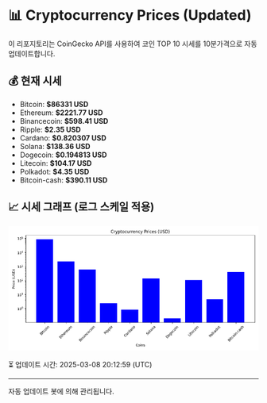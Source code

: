 
# 📊 Cryptocurrency Prices (Updated)

이 리포지토리는 CoinGecko API를 사용하여 코인 TOP 10 시세를 10분가격으로 자동 업데이트합니다.

## 💰 현재 시세
- Bitcoin: **$86331 USD**
- Ethereum: **$2221.77 USD**
- Binancecoin: **$598.41 USD**
- Ripple: **$2.35 USD**
- Cardano: **$0.820307 USD**
- Solana: **$138.36 USD**
- Dogecoin: **$0.194813 USD**
- Litecoin: **$104.17 USD**
- Polkadot: **$4.35 USD**
- Bitcoin-cash: **$390.11 USD**

## 📈 시세 그래프 (로그 스케일 적용)
![Crypto Prices](crypto_prices.png)

⏳ 업데이트 시간: 2025-03-08 20:12:59 (UTC)

---
자동 업데이트 봇에 의해 관리됩니다.
